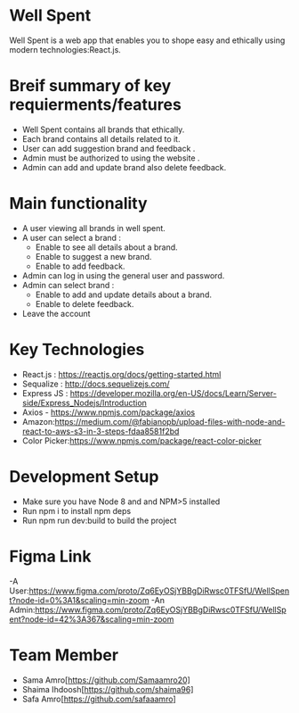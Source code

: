 # Well Spent

Well Spent is a web app that enables you to shope easy and  ethically using modern technologies:React.js.   

# Breif summary of key requierments/features
- Well Spent contains all brands that ethically.
- Each brand contains all details related to it.
- User can add suggestion brand and feedback .
- Admin must be authorized to using the website .
- Admin can add and update brand also delete feedback.


 

# Main functionality
- A user viewing all brands in well spent.
 - A user can select a brand :
    - Enable to see all details about a brand.
    - Enable to suggest a new brand.
    - Enable to add feedback.
 - Admin can log in using the general user and password.
 - Admin can select brand :
    - Enable to add and update details about a brand.
    - Enable to delete feedback.
 - Leave the account
 
 # Key Technologies   
 - React.js : https://reactjs.org/docs/getting-started.html
 - Sequalize : http://docs.sequelizejs.com/
 - Express JS : https://developer.mozilla.org/en-US/docs/Learn/Server-side/Express_Nodejs/Introduction
 - Axios - https://www.npmjs.com/package/axios
 - Amazon:https://medium.com/@fabianopb/upload-files-with-node-and-react-to-aws-s3-in-3-steps-fdaa8581f2bd
 - Color Picker:https://www.npmjs.com/package/react-color-picker
 


# Development Setup
- Make sure you have Node 8 and and NPM>5 installed
- Run npm i to install npm deps
- Run npm run dev:build to build the project

# Figma Link
 -A User:https://www.figma.com/proto/Zq6EyOSjYBBgDiRwsc0TFSfU/WellSpent?node-id=0%3A1&scaling=min-zoom
 -An Admin:https://www.figma.com/proto/Zq6EyOSjYBBgDiRwsc0TFSfU/WellSpent?node-id=42%3A367&scaling=min-zoom


# Team Member
- Sama Amro[https://github.com/Samaamro20]
- Shaima Ihdoosh[https://github.com/shaima96]
- Safa Amro[https://github.com/safaaamro]
    
